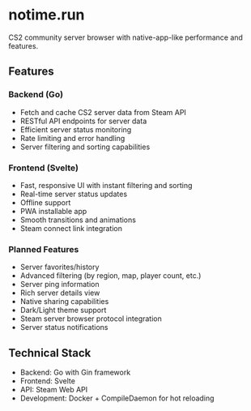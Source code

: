 # notime.run

CS2 community server browser with native-app-like performance and features.

## Features

### Backend (Go)
- Fetch and cache CS2 server data from Steam API
- RESTful API endpoints for server data
- Efficient server status monitoring
- Rate limiting and error handling
- Server filtering and sorting capabilities

### Frontend (Svelte)
- Fast, responsive UI with instant filtering and sorting
- Real-time server status updates
- Offline support
- PWA installable app
- Smooth transitions and animations
- Steam connect link integration

### Planned Features
- Server favorites/history
- Advanced filtering (by region, map, player count, etc.)
- Server ping information
- Rich server details view
- Native sharing capabilities
- Dark/Light theme support
- Steam server browser protocol integration
- Server status notifications

## Technical Stack
- Backend: Go with Gin framework
- Frontend: Svelte
- API: Steam Web API
- Development: Docker + CompileDaemon for hot reloading
